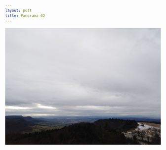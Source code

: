 ```yaml
---
layout: post
title: Panorama 02
---
```

![Panorama 02](/images/uploads/img_20200213_154844.jpg "Panorama 02")